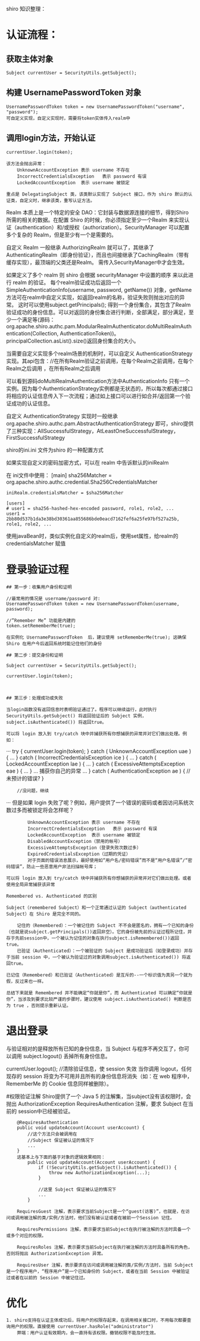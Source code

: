 
shiro 知识整理：

# 认证流程：

## 获取主体对象
	Subject currentUser = SecurityUtils.getSubject();

## 构建 UsernamePasswordToken 对象
	UsernamePasswordToken token = new UsernamePasswordToken("username", "password");
	可自定义实现，自定义实现时，需要将token实体传入realm中
	
## 调用login方法，开始认证
	currentUser.login(token);
	
	该方法会抛出异常：
		UnknownAccountException	表示 username 不存在
		IncorrectCredentialsException	表示 password 有误
		LockedAccountException	表示 username 被锁定
	
	重点是 DelegatingSubject 类，该类默认实现了 Subject 接口，作为 shiro 默认的认证类，自定义时，继承该类，重写认证方法。
	
Realm 本质上是一个特定的安全 DAO：它封装与数据源连接的细节，得到Shiro 所需的相关的数据。在配置 Shiro 的时候，你必须指定至少一个Realm 来实现认证（authentication）和/或授权（authorization）。SecurityManager 可以配置多个复杂的 Realm，但是至少有一个是需要的。

自定义 Realm 一般继承 AuthorizingRealm 就可以了，其继承了AuthenticatingRealm（即身份验证），而且也间接继承了CachingRealm（带有缓存实现），最顶端的父类还是Realm。  需传入SecurityManager中才会生效。

  如果定义了多个 realm 则 shiro 会根据 securityManager 中设置的顺序 来以此进行 realm 的验证。  每个realm验证成功后返回一个 SimpleAuthenticationInfo(username, password, getName()) 对象，getName方法可在realm中自定义实现，如返回realm的名称，验证失败则抛出对应的异常。
这时可以使用subject.getPrincipals(); 得到一个身份集合，其包含了Realm验证成功的身份信息。可以对返回的身份集合进行判断，全部满足，部分满足，至少一个满足等(源码：org.apache.shiro.authc.pam.ModularRealmAuthenticator.doMultiRealmAuthentication(Collection<Realm>, AuthenticationToken))。principalCollection.asList().size()返回身份集合的大小。

当需要自定义实现多个realm场景的机制时，可以自定义 AuthenticationStrategy 实现。其api包含：//在所有Realm验证之前调用，在每个Realm之前调用，在每个Realm之后调用 ，在所有Realm之后调用 

可以看到源码doMultiRealmAuthentication方法中AuthenticationInfo 只有一个实例。因为每个AuthenticationStrategy实例都是无状态的，所以每次都通过接口将相应的认证信息传入下一次流程；通过如上接口可以进行如合并/返回第一个验证成功的认证信息。

自定义 AuthenticationStrategy 实现时一般继承org.apache.shiro.authc.pam.AbstractAuthenticationStrategy 即可，shiro提供了三种实现：AllSuccessfulStrategy，AtLeastOneSuccessfulStrategy，FirstSuccessfulStrategy

shiro的ini.ini 文件为shiro 的一种配置方式

如果实现自定义的密码加密方式，可以在 realm 中告诉默认的iniRealm

在 ini文件中使用：
	[main]
	sha256Matcher = org.apache.shiro.authc.credential.Sha256CredentialsMatcher
	
	iniRealm.credentialsMatcher = $sha256Matcher
	
	[users]
	# user1 = sha256-hashed-hex-encoded password, role1, role2, ...
	user1 = 2bb80d537b1da3e38bd30361aa855686bde0eacd7162fef6a25fe97bf527a25b, role1, role2, ...
	
使用javaBean时，类似实例化自定义的realm后，使用set属性，给realm的credentialsMatcher 赋值
	
# 登录验证过程

	## 第一步：收集用户身份和证明
	
	//最常用的情况是 username/password 对:
	UsernamePasswordToken token = new UsernamePasswordToken(username, password);

	//”Remember Me” 功能是内建的
	token.setRememberMe(true);
	
	在实例化 UsernamePasswordToken  后，建议使用 setRememberMe(true); 这确保 Shiro 在用户今后返回系统时能记住他们的身份
	
	## 第二步：提交身份和证明
	
	Subject currentUser = SecurityUtils.getSubject();

	currentUser.login(token);
	 
	 
	
	## 第三步：处理成功或失败
	
	当login函数没有返回信息时表明验证通过了。程序可以继续运行，此时执行 SecurityUtils.getSubject() 将返回验证后的 Subject 实例，subject.isAuthenticated()) 将返回true。

	可以将 login 放入到 try/catch 块中并捕获所有你想捕获的异常并对它们做出处理。例如：
···	
		try {
			currentUser.login(token);
		} catch ( UnknownAccountException uae ) { ...
		} catch ( IncorrectCredentialsException ice ) { ...
		} catch ( LockedAccountException lae ) { ...
		} catch ( ExcessiveAttemptsException eae ) { ...
		} ... 捕获你自己的异常 ...
		} catch ( AuthenticationException ae ) {
			//未预计的错误?
		}

		//没问题，继续
···	
	但是如果 login 失败了呢？例如，用户提供了一个错误的密码或者因访问系统次数过多而被锁定将会怎样呢？
	
			UnknownAccountException	表示 username 不存在
			IncorrectCredentialsException	表示 password 有误
			LockedAccountException	表示 username 被锁定
			DisabledAccountException（禁用的帐号）
			ExcessiveAttemptsException（登录失败次数过多）
			ExpiredCredentialsException（过期的凭证）
			对于页面的错误消息展示，最好使用如“用户名/密码错误”而不是“用户名错误”/“密码错误”，防止一些恶意用户非法扫描帐号库；
	
	可以将 login 放入到 try/catch 块中并捕获所有你想捕获的异常并对它们做出处理。或者使用全局异常捕获该异常
	
	Remembered vs. Authenticated 的区别
	
	Subject（remembered Subject）和一个正常通过认证的 Subject（authenticated Subject）在 Shiro 是完全不同的。
	
		记住的（Remembered）：一个被记住的 Subject 不不会是匿名的，拥有一个已知的身份（也就是说subject.getPrincipals())返回非空）。它的身份被先前的认证过程所记住，并存于先前session中，一个被认为记住的对象在执行subject.isRemembered())返回true。
		已验证（Authenticated）：一个被验证的 Subject 是成功验证后（如登录成功）并存于当前 session 中，一个被认为验证过的对象调用subject.isAuthenticated()) 将返回true。
	
	已记住（Remembered）和已验证（Authenticated）是互斥的--一个标识值为真另一个就为假，反过来也一样。
	
	总结下来就是 Remembered 并不能确定“你就是你”，而 Authenticated 可以确定“你就是你”，当涉及到要求比较严谨的步骤时，建议使用 subject.isAuthenticated() 判断是否为 true ，否则提示重新认证。
	
# 退出登录

与验证相对的是释放所有已知的身份信息，当 Subject 与程序不再交互了，你可以调用 subject.logout() 丢掉所有身份信息。

currentUser.logout(); //清除验证信息，使 session 失效
当你调用 logout，任何现存的 session 将变为不可用并且所有的身份信息将消失（如：在 web 程序中，RememberMe 的 Cookie 信息同样被删除）。
	

#权限验证注解
	Shiro提供了一个 Java 5 的注解集，当subject没有该权限时，会抛出 AuthorizationException
		RequiresAuthentication 注解，要求 Subject 在当前的 session中已经被验证。
		
		@RequiresAuthentication
		public void updateAccount(Account userAccount) {
			//这个方法只会被调用在
			//Subject 保证被认证的情况下
			...
		}
		这基本上与下面的基于对象的逻辑效果相同：
			public void updateAccount(Account userAccount) {
				if (!SecurityUtils.getSubject().isAuthenticated()) {
					throw new AuthorizationException(...);
				}

				//这里 Subject 保证被认证的情况下
				...
			}
		
		RequiresGuest 注解，表示要求当前Subject是一个“guest(访客)”，也就是，在访问或调用被注解的类/实例/方法时，他们没有被认证或者在被前一个Session 记住。

		RequiresPermissions 注解，表示要求当前Subject在执行被注解的方法时具备一个或多个对应的权限。
		
		RequiresRoles 注解，表示要求当前Subject在执行被注解的方法时具备所有的角色，否则将抛出 AuthorizationException 异常。
		
		RequiresUser 注解，表示要求在访问或调用被注解的类/实例/方法时，当前 Subject 是一个程序用户，“程序用户”是一个已知身份的 Subject，或者在当前 Session 中被验证过或者在以前的 Session 中被记住过。

# 优化

	1. shiro支持在认证主体成功后，将用户的权限存起来，在调用相关接口时，不用每次都要查询用户的权限。直接使用 currentUser.hasRole("administrator") 
		弊端：用户认证有效期内，会一直持有该权限。撤销权限不能及时生效。
